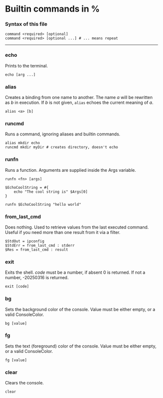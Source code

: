 ﻿# Builtin commands in %

### Syntax of this file
```
command <required> [optional]
command <required> [optional ...] # ... means repeat
```
---

### echo
Prints to the terminal.
```
echo [arg ...]
```

### alias
Creates a binding from one name to another.
The name *a* will be rewritten as *b* in execution.
If *b* is not given, `alias` echoes the current meaning of *a*.
```
alias <a> [b]
```

### runcmd
Runs a command, ignoring aliases and builtin commands.
```
alias mkdir echo
runcmd mkdir myDir # creates directory, doesn't echo
```

### runfn
Runs a function. Arguments are supplied inside the Args variable.
```
runfn <fn> [args]
```
```
$EchoCoolString = #{
    echo "The cool string is" $Args[0]
}

runfn $EchoCoolString "hello world"
```

### from_last_cmd
Does nothing. Used to retrieve values from the last executed command. Useful if you need more than one result from it via a filter.
```
$StdOut = ipconfig
$StdErr = from_last_cmd : stderr
$Res = from_last_cmd : result
```

### exit
Exits the shell. *code* must be a number, if absent 0 is returned. If not a number, -20250316 is returned.
```
exit [code]
```
### bg
Sets the background color of the console. Value must be either empty, or a valid ConsoleColor.
```
bg [value]
```
### fg
Sets the text (foreground) color of the console. Value must be either empty, or a valid ConsoleColor.
```
fg [value]
```
### clear
Clears the console.
```
clear
```
